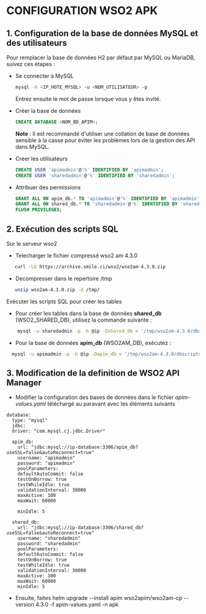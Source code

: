 # CONFIGURATION WSO2 APK

## 1. Configuration de la base de données MySQL et des utilisateurs

Pour remplacer la base de données H2 par défaut par MySQL ou MariaDB, suivez ces étapes :

- Se connecter à MySQL
  
  ```bash
  mysql -h <IP_HOTE_MYSQL> -u <NOM_UTILISATEUR> -p
  ```

  Entrez ensuite le mot de passe lorsque vous y êtes invité.

- Créer la base de données

  ```sql
  CREATE DATABASE <NOM_BD_APIM>;
  ```

  **Note** : Il est recommandé d'utiliser une collation de base de données sensible à la casse pour éviter les problèmes lors de la gestion des API dans MySQL.

- Creer les utilisateurs

  ```sql
  CREATE USER 'apimadmin'@'%' IDENTIFIED BY 'apimadmin';
  CREATE USER 'sharedadmin'@'%' IDENTIFIED BY 'sharedadmin';
  ```

- Attribuer des permissions

  ```sql
  GRANT ALL ON apim_db.* TO 'apimadmin'@'%' IDENTIFIED BY 'apimadmin';
  GRANT ALL ON shared_db.* TO 'sharedadmin'@'%' IDENTIFIED BY 'sharedadmin';
  FLUSH PRIVILEGES;
  ```

## 2. Exécution des scripts SQL

Sur le serveur wso2

- Telecharger le fichier compressé wso2 am 4.3.0

```bash
   curl -LO https://archive.smile.ci/wso2/wso2am-4.3.0.zip
```

- Decompresser dans le repertoire /tmp

```bash
   unzip wso2am-4.3.0.zip -d /tmp/
```

Exécuter les scripts SQL pour créer les tables

- Pour créer les tables dans la base de données **shared_db** (WSO2_SHARED_DB), utilisez la commande suivante :

```bash
    mysql -u sharedadmin -p -h @ip -Dshared_db < '/tmp/wso2am-4.3.0/dbscripts/mysql.sql';
```

- Pour la base de données **apim_db** (WSO2AM_DB), exécutez :

```bash
  mysql -u apimadmin -p -h @ip -Dapim_db < '/tmp/wso2am-4.3.0/dbscripts/apimgt/mysql.sql';
```

## 3. Modification de la definition de WSO2 API Manager

- Modifier la configuration des bases de données dans le fichier *apim-values.yaml* téléchargé au paravant avec les éléments suivants

```
database:
  type: "mysql"
  jdbc:
  driver: "com.mysql.cj.jdbc.Driver"

  apim_db:
    url: "jdbc:mysql://ip-database:3306/apim_db?useSSL=false&autoReconnect=true"
    username: "apimadmin"
    password: "apimadmin"
    poolParameters:
    defaultAutoCommit: false
    testOnBorrow: true
    testWhileIdle: true
    validationInterval: 30000
    maxActive: 100
    maxWait: 60000
    
    minIdle: 5

  shared_db:
    url: "jdbc:mysql://ip-database:3306/shared_db?useSSL=false&autoReconnect=true"
    username: "sharedadmin"
    password: "sharedadmin"
    poolParameters:
    defaultAutoCommit: false
    testOnBorrow: true
    testWhileIdle: true
    validationInterval: 30000
    maxActive: 100
    maxWait: 60000
    minIdle: 5
```

- Ensuite, faites helm upgrade --install apim wso2apim/wso2am-cp --version 4.3.0 -f apim-values.yaml -n apk
